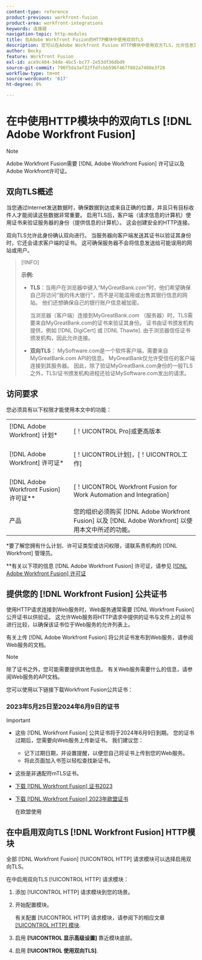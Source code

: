 ```yaml
---
content-type: reference
product-previous: workfront-fusion
product-area: workfront-integrations
keywords: 连接器
navigation-topic: http-modules
title: 在Adobe Workfront Fusion的HTTP模块中使用双向TLS
description: 您可以在Adobe Workfront Fusion HTTP模块中使用双方TLS，允许信息交易双方验证对方的身份。
author: Becky
feature: Workfront Fusion
exl-id: ace9c404-34de-4bc5-bc77-2e53df36dbd9
source-git-commit: 790f5da3af32ffdfcbb596f467f882a7408e3f28
workflow-type: tm+mt
source-wordcount: '617'
ht-degree: 0%

---
```


# 在中使用HTTP模块中的双向TLS [!DNL Adobe Workfront Fusion]

>[!NOTE]
>
>Adobe Workfront Fusion需要 [!DNL Adobe Workfront Fusion] 许可证以及Adobe Workfront许可证。

## 双向TLS概述

当您通过Internet发送数据时，确保数据到达或来自正确的位置，并且只有目标收件人才能阅读这些数据非常重要。 启用TLS后，客户端（请求信息的计算机）使用证书来验证服务器的身份（提供信息的计算机）。 这会创建安全的HTTP连接。

双向TLS允许此身份确认双向进行。 当服务器向客户端发送其证书以验证其身份时，它还会请求客户端的证书。 这可确保服务器不会将信息发送给可能误用的网站或用户。

>[!INFO]
>
>**示例:**
>
>* **TLS**：当用户在浏览器中键入“MyGreatBank.com”时，他们希望确保自己将访问“我的伟大银行”，而不是可能滥用或出售其银行信息的网站。 他们还想确保自己的银行账户信息被加密。
   >
   >   当浏览器（客户端）连接到MyGreatBank.com （服务器）时，TLS需要来自MyGreatBank.com的证书来验证其身份。 证书由证书颁发机构提供，例如 [!DNL DigiCert] 或 [!DNL Thawte]. 由于浏览器信任证书颁发机构，因此允许连接。
>
>* **双向TLS**： MySoftware.com是一个软件客户端，需要来自MyGreatBank.com API的信息。 MyGreatBank仅允许受信任的客户端连接到其服务器。 因此，除了验证MyGreatBank.com身份的一般TLS之外，TLS/证书颁发机构进程还验证MySoftware.com发出的请求。


## 访问要求

您必须具有以下权限才能使用本文中的功能：

<table style="table-layout:auto"> 
 <col> 
 <col> 
 <tbody> 
  <tr> 
   <td role="rowheader">[!DNL Adobe Workfront] 计划*</td> 
   <td> <p>[！UICONTROL Pro]或更高版本</p> </td> 
  </tr> 
  <tr data-mc-conditions=""> 
   <td role="rowheader">[!DNL Adobe Workfront] 许可证*</td> 
   <td> <p>[！UICONTROL计划]，[！UICONTROL工作]</p> </td> 
  </tr> 
  <tr> 
   <td role="rowheader">[!DNL Adobe Workfront Fusion] 许可证**</td> 
   <td> <p>[！UICONTROL Workfront Fusion for Work Automation and Integration] </p> </td> 
  </tr> 
  <tr> 
   <td role="rowheader">产品</td> 
   <td>您的组织必须购买 [!DNL Adobe Workfront Fusion] 以及 [!DNL Adobe Workfront] 以使用本文中所述的功能。</td> 
  </tr> 
 </tbody> 
</table>

&#42;要了解您拥有什么计划、许可证类型或访问权限，请联系贵机构的 [!DNL Workfront] 管理员。

&#42;&#42;有关以下项的信息 [!DNL Adobe Workfront Fusion] 许可证，请参见 [[!DNL Adobe Workfront Fusion] 许可证](../../../workfront-fusion/get-started/license-automation-vs-integration.md)

## 提供您的 [!DNL Workfront Fusion] 公共证书


使用HTTP请求连接到Web服务时，Web服务通常需要 [!DNL Workfront Fusion] 公开证书以供验证。 这允许Web服务将HTTP请求中提供的证书与文件上的证书进行比较，以确保该证书位于Web服务的允许列表上。

有关上传 [!DNL Adobe Workfront Fusion] 将公共证书发布到Web服务，请参阅Web服务的文档。

>[!NOTE]
>
>除了证书之外，您可能需要提供其他信息。 有关Web服务需要什么的信息，请参阅Web服务的API文档。

您可以使用以下链接下载Workfront Fusion公共证书：

### 2023年5月25日至2024年6月9日的证书

>[!IMPORTANT]
>
>* 这些 [!DNL Workfront Fusion] 公共证书将于2024年6月9日到期。 您的证书过期后，您需要向Web服务上传新证书。 我们建议您：
   >
   >   * 记下过期日期，并设置提醒，以便您自己将证书上传到您的Web服务。
   >   * 将此页面加入书签以轻松查找新证书。
>
>* 这些是非通配符mTLS证书。


* [下载 [!DNL Workfront Fusion] 证书2023](/help/quicksilver/workfront-fusion/apps-and-their-modules/http-modules/assets/fusion-prod-eu-mtls-certificate.pem)
* [下载 [!DNL Workfront Fusion] 2023年欧盟证书](/help/quicksilver/workfront-fusion/apps-and-their-modules/http-modules/assets/fusion-prod-eu-mtls-certificate.pem)

   在欧盟使用

<!--

### Certificates for November 14, 2022 - July 15, 2023

>[!IMPORTANT]
>
>* These [!DNL Workfront Fusion] public certificates expire on July 15, 2023.
>* These are wildcard mTLS certificates.

* [Download [!DNL Workfront Fusion] Certificate 2023](https://cdn.experience.workfront.com/Documentation/Workfront+Fusion+2.0+public+certificates/app_workfrontfusion_com-jul-15-2023+updated.cer)
* [Download [!DNL Workfront Fusion] EU Certificate 2023](https://cdn.experience.workfront.com/Documentation/Workfront+Fusion/app-eu_workfrontfusion_com-jul-15-2023.cer)

   For use in the EU 

   -->

## 在中启用双向TLS [!DNL Workfront Fusion] HTTP模块

全部 [!DNL Workfront Fusion] [!UICONTROL HTTP] 请求模块可以选择启用双向TLS。

在中启用双向TLS [!UICONTROL HTTP] 请求模块：

1. 添加 [!UICONTROL HTTP] 请求模块到您的场景。
1. 开始配置模块。

   有关配置 [!UICONTROL HTTP] 请求模块，请参阅下的相应文章 [[!UICONTROL HTTP] 模块](../../../workfront-fusion/apps-and-their-modules/http-modules/http-modules-1.md).

1. 启用 **[!UICONTROL 显示高级设置]** 靠近模块底部。
1. 启用 **[!UICONTROL 使用双向TLS]**.
